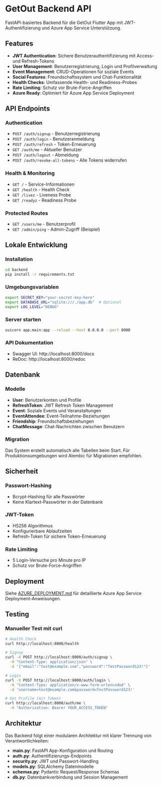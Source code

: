 # GetOut Backend API

FastAPI-basiertes Backend für die GetOut Flutter App mit JWT-Authentifizierung und Azure App Service Unterstützung.

## Features

- **JWT Authentication**: Sichere Benutzerauthentifizierung mit Access- und Refresh-Tokens
- **User Management**: Benutzerregistrierung, Login und Profilverwaltung
- **Event Management**: CRUD-Operationen für soziale Events
- **Social Features**: Freundschaftssystem und Chat-Funktionalität
- **Health Checks**: Umfassende Health- und Readiness-Probes
- **Rate Limiting**: Schutz vor Brute-Force-Angriffen
- **Azure Ready**: Optimiert für Azure App Service Deployment

## API Endpoints

### Authentication
- `POST /auth/signup` - Benutzerregistrierung
- `POST /auth/login` - Benutzeranmeldung
- `POST /auth/refresh` - Token-Erneuerung
- `GET /auth/me` - Aktueller Benutzer
- `POST /auth/logout` - Abmeldung
- `POST /auth/revoke-all-tokens` - Alle Tokens widerrufen

### Health & Monitoring
- `GET /` - Service-Informationen
- `GET /health` - Health Check
- `GET /livez` - Liveness Probe
- `GET /readyz` - Readiness Probe

### Protected Routes
- `GET /users/me` - Benutzerprofil
- `GET /admin/ping` - Admin-Zugriff (Beispiel)

## Lokale Entwicklung

### Installation
```bash
cd backend
pip install -r requirements.txt
```

### Umgebungsvariablen
```bash
export SECRET_KEY="your-secret-key-here"
export DATABASE_URL="sqlite:///./app.db"  # Optional
export LOG_LEVEL="DEBUG"
```

### Server starten
```bash
uvicorn app.main:app --reload --host 0.0.0.0 --port 8000
```

### API Dokumentation
- Swagger UI: http://localhost:8000/docs
- ReDoc: http://localhost:8000/redoc

## Datenbank

### Modelle
- **User**: Benutzerkonten und Profile
- **RefreshToken**: JWT Refresh Token Management
- **Event**: Soziale Events und Veranstaltungen
- **EventAttendee**: Event-Teilnahme-Beziehungen
- **Friendship**: Freundschaftsbeziehungen
- **ChatMessage**: Chat-Nachrichten zwischen Benutzern

### Migration
Das System erstellt automatisch alle Tabellen beim Start. Für Produktionsumgebungen wird Alembic für Migrationen empfohlen.

## Sicherheit

### Passwort-Hashing
- Bcrypt-Hashing für alle Passwörter
- Keine Klartext-Passwörter in der Datenbank

### JWT-Token
- HS256 Algorithmus
- Konfigurierbare Ablaufzeiten
- Refresh-Token für sichere Token-Erneuerung

### Rate Limiting
- 5 Login-Versuche pro Minute pro IP
- Schutz vor Brute-Force-Angriffen

## Deployment

Siehe [AZURE_DEPLOYMENT.md](AZURE_DEPLOYMENT.md) für detaillierte Azure App Service Deployment-Anweisungen.

## Testing

### Manueller Test mit curl
```bash
# Health Check
curl http://localhost:8000/health

# Signup
curl -X POST http://localhost:8000/auth/signup \
  -H "Content-Type: application/json" \
  -d '{"email":"test@example.com","password":"TestPassword123!"}'

# Login
curl -X POST http://localhost:8000/auth/login \
  -H "Content-Type: application/x-www-form-urlencoded" \
  -d 'username=test@example.com&password=TestPassword123!'

# Get Profile (mit Token)
curl http://localhost:8000/auth/me \
  -H "Authorization: Bearer YOUR_ACCESS_TOKEN"
```

## Architektur

Das Backend folgt einer modularen Architektur mit klarer Trennung von Verantwortlichkeiten:

- **main.py**: FastAPI App-Konfiguration und Routing
- **auth.py**: Authentifizierungs-Endpoints
- **security.py**: JWT und Passwort-Handling
- **models.py**: SQLAlchemy Datenmodelle
- **schemas.py**: Pydantic Request/Response Schemas
- **db.py**: Datenbankverbindung und Session Management
